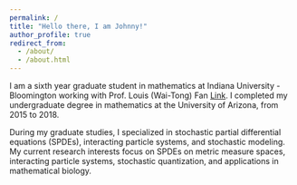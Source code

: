 ```yaml
---
permalink: /
title: "Hello there, I am Johnny!"
author_profile: true
redirect_from: 
  - /about/
  - /about.html
---
```


I am a sixth year graduate student in mathematics at Indiana University - Bloomington working with Prof. Louis (Wai-Tong) Fan [Link](https://sites.google.com/site/louisfanmath/home). I completed my undergraduate degree in mathematics at the University of Arizona, from 2015 to 2018.


During my graduate studies, I specialized in stochastic partial differential equations (SPDEs), interacting particle systems, and stochastic modeling. My current research interests focus on SPDEs on metric measure spaces, interacting particle systems, stochastic quantization, and applications in mathematical biology.




